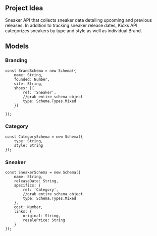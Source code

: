 ## Project Idea
Sneaker API that collects sneaker data detailing upcoming and previous releases. In addition to tracking sneaker release dates, Kicks API categorizes sneakers by type and style as well as individual Brand.

## Models
### Branding
```
const BrandSchema = new Schema({
    name: String,
    founded: Number,
    site: String,
    shoes: [{
        ref: 'Sneaker',
        //grab entire schema object
        type: Schema.Types.Mixed
    }]

});
```

### Category 

```
const CategorySchema = new Schema({
    type: String,
    style: String
});
```

### Sneaker 

```
const SneakerSchema = new Schema({
    name: String,
    releaseDate: String,
    specifics: {
        ref: 'Category',
        //grab entire schema object
        type: Schema.Types.Mixed
    },
    cost: Number,
    links: {
        original: String,
        resalePrice: String
    }
});
```